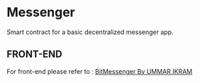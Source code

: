 # Messenger

Smart contract for a basic decentralized messenger app.

## FRONT-END

For front-end please refer to : [BitMessenger By UMMAR IKRAM](https://github.com/ummarikram/BitMessenger)
